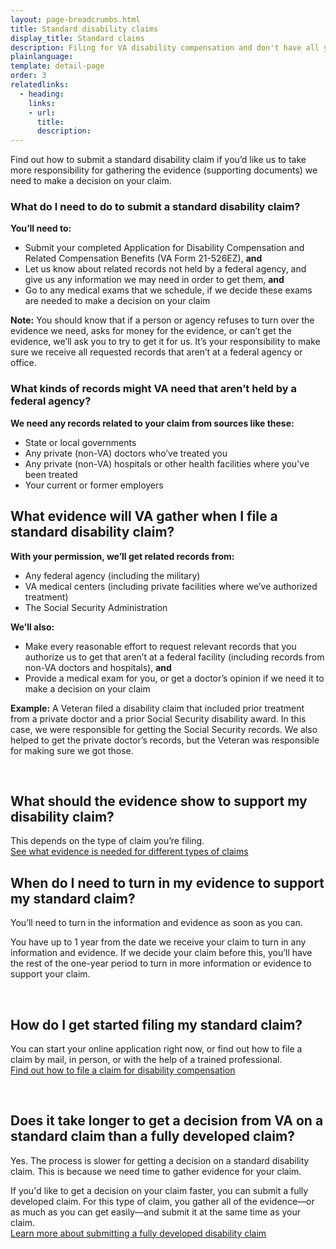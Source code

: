 ```yaml
---
layout: page-breadcrumbs.html
title: Standard disability claims
display_title: Standard claims
description: Filing for VA disability compensation and don't have all your evidence (supporting documents)? Learn about the VA standard claim processing procedures. When you file a standard claim, we'll take more responsibility for gathering the evidence we need to make a decision on your claim.
plainlanguage:
template: detail-page
order: 3
relatedlinks:
  - heading:
    links:
    - url:
      title:
      description:
---
```

<div itemprop="description" class="va-introtext">

Find out how to submit a standard disability claim if you’d like us to take more responsibility for gathering the evidence (supporting documents) we need to make a decision on your claim.

</div>

<div class="feature" markdown="0" itemscope itemtype="http://schema.org/Question">

<h3 itemprop="name">What do I need to do to submit a standard disability claim?</h3>
<div itemprop="acceptedAnswer" itemscope itemtype="http://schema.org/Answer">
<div itemprop="text">

**You’ll need to:**
- Submit your completed Application for Disability Compensation and Related Compensation Benefits (VA Form 21-526EZ), **and**
- Let us know about related records not held by a federal agency, and give us any information we may need in order to get them, **and**
- Go to any medical exams that we schedule, if we decide these exams are needed to make a decision on your claim

**Note:** You should know that if a person or agency refuses to turn over the evidence we need, asks for money for the evidence, or can’t get the evidence, we’ll ask you to try to get it for us. It’s your responsibility to make sure we receive all requested records that aren’t at a federal agency or office.

</div>
</div>

<h3 itemprop="name">What kinds of records might VA need that aren’t held by a federal agency?</h3>
<div itemprop="acceptedAnswer" itemscope itemtype="http://schema.org/Answer">
<div itemprop="text">

**We need any records related to your claim from sources like these:**
  - State or local governments
  - Any private (non-VA) doctors who’ve treated you
  - Any private (non-VA) hospitals or other health facilities where you've been treated
  - Your current or former employers

</div>
</div>
</div>

## What evidence will VA gather when I file a standard disability claim?

**With your permission, we’ll get related records from:**
- Any federal agency (including the military)
- VA medical centers (including private facilities where we’ve authorized treatment)
- The Social Security Administration

**We’ll also:**
- Make every reasonable effort to request relevant records that you authorize us to get that aren’t at a federal facility (including records from non-VA doctors and hospitals), **and**
- Provide a medical exam for you, or get a doctor’s opinion if we need it to make a decision on your claim

**Example:** A Veteran filed a disability claim that included prior treatment from a private doctor and a prior Social Security disability award. In this case, we were responsible for getting the Social Security records. We also helped to get the private doctor’s records, but the Veteran was responsible for making sure we got those.


<br>

## What should the evidence show to support my disability claim?
This depends on the type of claim you’re filing.<br>
[See what evidence is needed for different types of claims](/disability/how-to-file-claim/evidence-needed/) <br>


## When do I need to turn in my evidence to support my standard claim?

You’ll need to turn in the information and evidence as soon as you can.

You have up to 1 year from the date we receive your claim to turn in any information and evidence. If we decide your claim before this, you’ll have the rest of the one-year period to turn in more information or evidence to support your claim.

<br>

## How do I get started filing my standard claim?

You can start your online application right now, or find out how to file a claim by mail, in person, or with the help of a trained professional. <br>
[Find out how to file a claim for disability compensation](/disability/how-to-file-claim/)

<br>

## Does it take longer to get a decision from VA on a standard claim than a fully developed claim?

Yes. The process is slower for getting a decision on a standard disability claim. This is because we need time to gather evidence for your claim.

If you'd like to get a decision on your claim faster, you can submit a fully developed claim. For this type of claim, you gather all of the evidence—or as much as you can get easily—and submit it at the same time as your claim. <br>
[Learn more about submitting a fully developed disability claim](/disability/how-to-file-claim/evidence-needed/fully-developed-claims/)



